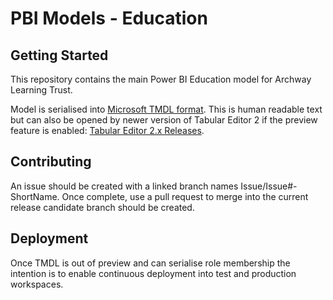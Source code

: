 # PBI Models - Education

## Getting Started
This repository  contains the main Power BI Education model for Archway Learning Trust.

Model is serialised into [Microsoft TMDL format](https://powerbi.microsoft.com/en-us/blog/announcing-public-preview-of-the-tabular-model-definition-language-tmdl/). This is human readable text but can also be opened by newer version of Tabular Editor 2 if the preview feature is enabled:
[Tabular Editor 2.x Releases](https://github.com/TabularEditor/TabularEditor/releases).

## Contributing
An issue should be created with a linked branch names Issue/Issue#-ShortName.
Once complete, use a pull request to merge into the current release candidate branch should be created.

## Deployment
Once TMDL is out of preview and can serialise role membership the intention is to enable continuous deployment into test and production workspaces.
